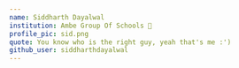 ```yaml
--- 
name: Siddharth Dayalwal 
institution: Ambe Group Of Schools 🚩 
profile_pic: sid.png 
quote: You know who is the right guy, yeah that's me :') 
github_user: siddharthdayalwal 
---
```

